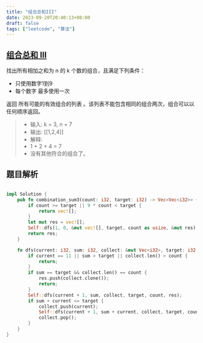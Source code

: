 ```yaml
---
title: "组合总和III"
date: 2023-09-20T20:40:13+08:00
draft: false
tags: ["leetcode", "算法"]
---
```


## [组合总和 III](https://leetcode.cn/problems/combination-sum-iii/)

找出所有相加之和为 n 的 k 个数的组合，且满足下列条件：

- 只使用数字1到9
- 每个数字 最多使用一次 

返回 所有可能的有效组合的列表 。该列表不能包含相同的组合两次，组合可以以任何顺序返回。

>- 输入: k = 3, n = 7
>- 输出: [[1,2,4]]
>- 解释:
>- 1 + 2 + 4 = 7
>- 没有其他符合的组合了。


## 题目解析

```rust

impl Solution {
    pub fn combination_sum3(count: i32, target: i32) -> Vec<Vec<i32>> {
        if count >= target || 9 * count < target {
            return vec![];
        }
        let mut res = vec![];
        Self::dfs(1, 0, &mut vec![], target, count as usize, &mut res);
        return res;
    }

    fn dfs(current: i32, sum: i32, collect: &mut Vec<i32>, target: i32, count: usize, res: &mut Vec<Vec<i32>>) {
        if current == 11 || sum > target || collect.len() > count {
            return;
        }
        if sum == target && collect.len() == count {
            res.push(collect.clone());
            return;
        }
        Self::dfs(current + 1, sum, collect, target, count, res);
        if sum + current <= target {
            collect.push(current);
            Self::dfs(current + 1, sum + current, collect, target, count, res);
            collect.pop();
        }
    }
}
```
